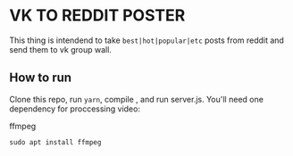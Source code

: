# VK TO REDDIT POSTER

This thing is intendend to take `best|hot|popular|etc` posts from reddit and send them to vk group wall.

## How to run

Clone this repo, run `yarn`, compile , and run server.js. You'll need one dependency for proccessing video:

ffmpeg

`sudo apt install ffmpeg`

